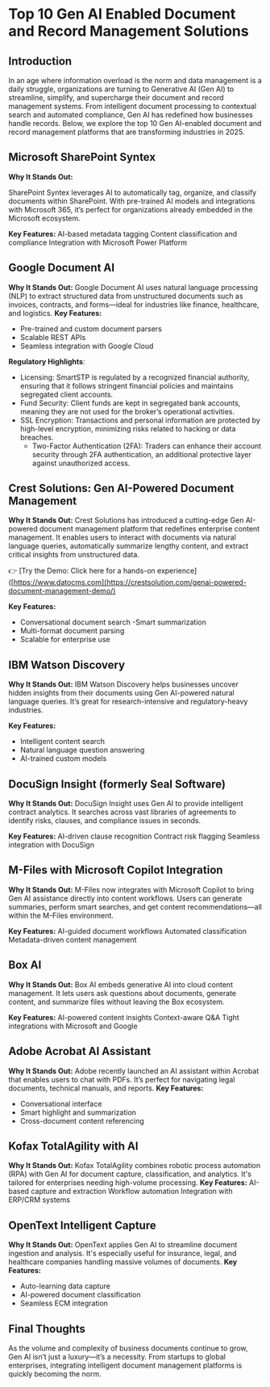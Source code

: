 Top 10 Gen AI Enabled Document and Record Management Solutions
======================================================

Introduction
------------

In an age where information overload is the norm and data management is a daily struggle, organizations are turning to Generative AI (Gen AI) to streamline, simplify, and supercharge their document and record management systems.
From intelligent document processing to contextual search and automated compliance, Gen AI has redefined how businesses handle records. Below, we explore the top 10 Gen AI-enabled document and record management platforms that are transforming industries in 2025.

Microsoft SharePoint Syntex
--------------------
**Why It Stands Out:**

SharePoint Syntex leverages AI to automatically tag, organize, and classify documents within SharePoint. With pre-trained AI models and integrations with Microsoft 365, it’s perfect for organizations already embedded in the Microsoft ecosystem.

**Key Features:**
AI-based metadata tagging
Content classification and compliance
Integration with Microsoft Power Platform

Google Document AI
-----------------------

**Why It Stands Out:**
Google Document AI uses natural language processing (NLP) to extract structured data from unstructured documents such as invoices, contracts, and forms—ideal for industries like finance, healthcare, and logistics.
**Key Features:**
- Pre-trained and custom document parsers
- Scalable REST APIs
- Seamless integration with Google Cloud


**Regulatory Highlights**: 
- Licensing: SmartSTP is regulated by a recognized financial authority, ensuring that it follows stringent financial policies and maintains segregated client accounts.
- Fund Security: Client funds are kept in segregated bank accounts, meaning they are not used for the broker’s operational activities.
- SSL Encryption: Transactions and personal information are protected by high-level encryption, minimizing risks related to hacking or data breaches.
  - Two-Factor Authentication (2FA): Traders can enhance their account security through 2FA authentication, an additional protective layer against unauthorized access.


Crest Solutions: Gen AI-Powered Document Management
-----------------

**Why It Stands Out:**
Crest Solutions has introduced a cutting-edge Gen AI-powered document management platform that redefines enterprise content management. It enables users to interact with documents via natural language queries, automatically summarize lengthy content, and extract critical insights from unstructured data.

👉 [Try the Demo: Click here for a hands-on experience]([https://www.datocms.com](https://crestsolution.com/genai-powered-document-management-demo/)

**Key Features:**
- Conversational document search
-Smart summarization
- Multi-format document parsing
- Scalable for enterprise use

IBM Watson Discovery
-------------------

**Why It Stands Out:**
IBM Watson Discovery helps businesses uncover hidden insights from their documents using Gen AI-powered natural language queries. It’s great for research-intensive and regulatory-heavy industries.

**Key Features:**
- Intelligent content search
- Natural language question answering
- AI-trained custom models

DocuSign Insight (formerly Seal Software)
-----------------------------------------

**Why It Stands Out:**
DocuSign Insight uses Gen AI to provide intelligent contract analytics. It searches across vast libraries of agreements to identify risks, clauses, and compliance issues in seconds.

**Key Features:**
AI-driven clause recognition
Contract risk flagging
Seamless integration with DocuSign

M-Files with Microsoft Copilot Integration
------------------------------------------

**Why It Stands Out:**
M-Files now integrates with Microsoft Copilot to bring Gen AI assistance directly into content workflows. Users can generate summaries, perform smart searches, and get content recommendations—all within the M-Files environment.

**Key Features:**
AI-guided document workflows
Automated classification
Metadata-driven content management

Box AI
------
**Why It Stands Out:**
Box AI embeds generative AI into cloud content management. It lets users ask questions about documents, generate content, and summarize files without leaving the Box ecosystem.

**Key Features:**
AI-powered content insights
Context-aware Q&A
Tight integrations with Microsoft and Google

Adobe Acrobat AI Assistant
--------------------------
**Why It Stands Out:**
Adobe recently launched an AI assistant within Acrobat that enables users to chat with PDFs. It’s perfect for navigating legal documents, technical manuals, and reports.
**Key Features:**
- Conversational interface
- Smart highlight and summarization
- Cross-document content referencing

Kofax TotalAgility with AI
--------------------------
**Why It Stands Out:**
Kofax TotalAgility combines robotic process automation (RPA) with Gen AI for document capture, classification, and analytics. It's tailored for enterprises needing high-volume processing.
**Key Features:**
AI-based capture and extraction
Workflow automation
Integration with ERP/CRM systems

OpenText Intelligent Capture
----------------------------
**Why It Stands Out:**
OpenText applies Gen AI to streamline document ingestion and analysis. It's especially useful for insurance, legal, and healthcare companies handling massive volumes of documents.
**Key Features:**
- Auto-learning data capture
- AI-powered document classification
- Seamless ECM integration

Final Thoughts
--------------
As the volume and complexity of business documents continue to grow, Gen AI isn’t just a luxury—it’s a necessity. From startups to global enterprises, integrating intelligent document management platforms is quickly becoming the norm.

